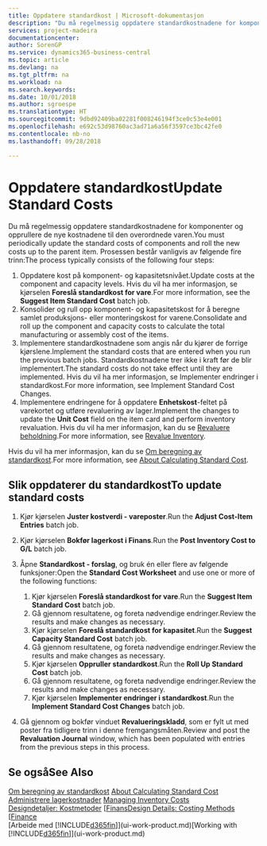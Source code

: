 ```yaml
---
title: Oppdatere standardkost | Microsoft-dokumentasjon
description: "Du må regelmessig oppdatere standardkostnadene for komponenter og opprullere de nye kostnadene til den overordnede varen."
services: project-madeira
documentationcenter: 
author: SorenGP
ms.service: dynamics365-business-central
ms.topic: article
ms.devlang: na
ms.tgt_pltfrm: na
ms.workload: na
ms.search.keywords: 
ms.date: 10/01/2018
ms.author: sgroespe
ms.translationtype: HT
ms.sourcegitcommit: 9dbd92409ba02281f008246194f3ce0c53e4e001
ms.openlocfilehash: e692c53d98760ac3ad71a6a56f3597ce3bc42fe0
ms.contentlocale: nb-no
ms.lasthandoff: 09/28/2018

---
```

# <a name="update-standard-costs"></a><span data-ttu-id="3ef1b-103">Oppdatere standardkost</span><span class="sxs-lookup"><span data-stu-id="3ef1b-103">Update Standard Costs</span></span>
<span data-ttu-id="3ef1b-104">Du må regelmessig oppdatere standardkostnadene for komponenter og opprullere de nye kostnadene til den overordnede varen.</span><span class="sxs-lookup"><span data-stu-id="3ef1b-104">You must periodically update the standard costs of components and roll the new costs up to the parent item.</span></span> <span data-ttu-id="3ef1b-105">Prosessen består vanligvis av følgende fire trinn:</span><span class="sxs-lookup"><span data-stu-id="3ef1b-105">The process typically consists of the following four steps:</span></span>  

1.  <span data-ttu-id="3ef1b-106">Oppdatere kost på komponent- og kapasitetsnivået.</span><span class="sxs-lookup"><span data-stu-id="3ef1b-106">Update costs at the component and capacity levels.</span></span> <span data-ttu-id="3ef1b-107">Hvis du vil ha mer informasjon, se kjørselen **Foreslå standardkost for vare**.</span><span class="sxs-lookup"><span data-stu-id="3ef1b-107">For more information, see the **Suggest Item Standard Cost** batch job.</span></span>  
2.  <span data-ttu-id="3ef1b-108">Konsolider og rull opp komponent- og kapasitetskost for å beregne samlet produksjons- eller monteringskost for varene.</span><span class="sxs-lookup"><span data-stu-id="3ef1b-108">Consolidate and roll up the component and capacity costs to calculate the total manufacturing or assembly cost of the items.</span></span>  
3.  <span data-ttu-id="3ef1b-109">Implementere standardkostnadene som angis når du kjører de forrige kjørslene.</span><span class="sxs-lookup"><span data-stu-id="3ef1b-109">Implement the standard costs that are entered when you run the previous batch jobs.</span></span> <span data-ttu-id="3ef1b-110">Standardkostnadene trer ikke i kraft før de blir implementert.</span><span class="sxs-lookup"><span data-stu-id="3ef1b-110">The standard costs do not take effect until they are implemented.</span></span> <span data-ttu-id="3ef1b-111">Hvis du vil ha mer informasjon, se Implementer endringer i standardkost.</span><span class="sxs-lookup"><span data-stu-id="3ef1b-111">For more information, see Implement Standard Cost Changes.</span></span>  
4.  <span data-ttu-id="3ef1b-112">Implementere endringene for å oppdatere **Enhetskost**-feltet på varekortet og utføre revaluering av lager.</span><span class="sxs-lookup"><span data-stu-id="3ef1b-112">Implement the changes to update the **Unit Cost** field on the item card and perform inventory revaluation.</span></span> <span data-ttu-id="3ef1b-113">Hvis du vil ha mer informasjon, kan du se [Revaluere beholdning](inventory-how-revalue-inventory.md).</span><span class="sxs-lookup"><span data-stu-id="3ef1b-113">For more information, see [Revalue Inventory](inventory-how-revalue-inventory.md).</span></span>  

<span data-ttu-id="3ef1b-114">Hvis du vil ha mer informasjon, kan du se [Om beregning av standardkost](finance-about-calculating-standard-cost.md).</span><span class="sxs-lookup"><span data-stu-id="3ef1b-114">For more information, see [About Calculating Standard Cost](finance-about-calculating-standard-cost.md).</span></span>  
## <a name="to-update-standard-costs"></a><span data-ttu-id="3ef1b-115">Slik oppdaterer du standardkost</span><span class="sxs-lookup"><span data-stu-id="3ef1b-115">To update standard costs</span></span>  
1.  <span data-ttu-id="3ef1b-116">Kjør kjørselen **Juster kostverdi - vareposter**.</span><span class="sxs-lookup"><span data-stu-id="3ef1b-116">Run the **Adjust Cost-Item Entries** batch job.</span></span>  
2.  <span data-ttu-id="3ef1b-117">Kjør kjørselen **Bokfør lagerkost i Finans**.</span><span class="sxs-lookup"><span data-stu-id="3ef1b-117">Run the **Post Inventory Cost to G/L** batch job.</span></span>  
3.  <span data-ttu-id="3ef1b-118">Åpne **Standardkost - forslag**, og bruk én eller flere av følgende funksjoner:</span><span class="sxs-lookup"><span data-stu-id="3ef1b-118">Open the **Standard Cost Worksheet** and use one or more of the following functions:</span></span>  

    1.  <span data-ttu-id="3ef1b-119">Kjør kjørselen **Foreslå standardkost for vare**.</span><span class="sxs-lookup"><span data-stu-id="3ef1b-119">Run the **Suggest Item Standard Cost** batch job.</span></span>  
    2.  <span data-ttu-id="3ef1b-120">Gå gjennom resultatene, og foreta nødvendige endringer.</span><span class="sxs-lookup"><span data-stu-id="3ef1b-120">Review the results and make changes as necessary.</span></span>  
    3.  <span data-ttu-id="3ef1b-121">Kjør kjørselen **Foreslå standardkost for kapasitet**.</span><span class="sxs-lookup"><span data-stu-id="3ef1b-121">Run the **Suggest Capacity Standard Cost** batch job.</span></span>  
    4.  <span data-ttu-id="3ef1b-122">Gå gjennom resultatene, og foreta nødvendige endringer.</span><span class="sxs-lookup"><span data-stu-id="3ef1b-122">Review the results and make changes as necessary.</span></span>
    5. <span data-ttu-id="3ef1b-123">Kjør kjørselen **Oppruller standardkost**.</span><span class="sxs-lookup"><span data-stu-id="3ef1b-123">Run the **Roll Up Standard Cost** batch job.</span></span>
    6.  <span data-ttu-id="3ef1b-124">Gå gjennom resultatene, og foreta nødvendige endringer.</span><span class="sxs-lookup"><span data-stu-id="3ef1b-124">Review the results and make changes as necessary.</span></span>
    7.  <span data-ttu-id="3ef1b-125">Kjør kjørselen **Implementer endringer i standardkost**.</span><span class="sxs-lookup"><span data-stu-id="3ef1b-125">Run the **Implement Standard Cost Changes** batch job.</span></span>  
4.  <span data-ttu-id="3ef1b-126">Gå gjennom og bokfør vinduet **Revalueringskladd**, som er fylt ut med poster fra tidligere trinn i denne fremgangsmåten.</span><span class="sxs-lookup"><span data-stu-id="3ef1b-126">Review and post the **Revaluation Journal** window, which has been populated with entries from the previous steps in this process.</span></span>  

## <a name="see-also"></a><span data-ttu-id="3ef1b-127">Se også</span><span class="sxs-lookup"><span data-stu-id="3ef1b-127">See Also</span></span>  
 <span data-ttu-id="3ef1b-128">[Om beregning av standardkost](finance-about-calculating-standard-cost.md) </span><span class="sxs-lookup"><span data-stu-id="3ef1b-128">[About Calculating Standard Cost](finance-about-calculating-standard-cost.md) </span></span>  
 <span data-ttu-id="3ef1b-129">[Administrere lagerkostnader](finance-manage-inventory-costs.md) </span><span class="sxs-lookup"><span data-stu-id="3ef1b-129">[Managing Inventory Costs](finance-manage-inventory-costs.md) </span></span>  
 <span data-ttu-id="3ef1b-130">[Designdetaljer: Kostmetoder](design-details-costing-methods.md) [[Finans](finance.md)</span><span class="sxs-lookup"><span data-stu-id="3ef1b-130">[Design Details: Costing Methods](design-details-costing-methods.md) [[Finance](finance.md)</span></span>  
 <span data-ttu-id="3ef1b-131">[Arbeide med [!INCLUDE[d365fin](includes/d365fin_md.md)]](ui-work-product.md)</span><span class="sxs-lookup"><span data-stu-id="3ef1b-131">[Working with [!INCLUDE[d365fin](includes/d365fin_md.md)]](ui-work-product.md)</span></span>  

